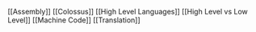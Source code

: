 [[Assembly]]
[[Colossus]]
[[High Level Languages]]
[[High Level vs Low Level]]
[[Machine Code]]
[[Translation]]